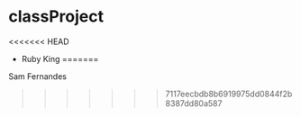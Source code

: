 # classProject
<<<<<<< HEAD
* Ruby King
=======

Sam Fernandes
>>>>>>> 7117eecbdb8b6919975dd0844f2b8387dd80a587
